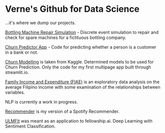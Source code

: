 # Verne's Github for Data Science
...it's where we dump our projects.

[Bottling Machine Repair Simulation](https://github.com/verneh/datasci/tree/master/Bottling%20Machine%20Repair%20Simulation) - Discrete event simulation to repair and check for spare machines for a fictituous bottling company.

[Churn Predictor App](https://github.com/verneh/datasci/tree/master/Churn%20Predictor%20App) - Code for predicting whether a person is a customer in a bank or not.

[Churn Modelling](https://github.com/verneh/datasci/tree/master/ChurnModelling) is taken from Kaggle. Determined models to be used for Churn Prediction. Only the code for my first multipage app built through streamlit.io. 

[Family Income and Expenditure (FIAE)](https://github.com/verneh/DataSci/tree/master/FIAE) is an exploratory data analysis on the average Filipino income with some examination of the relationships between variables.

NLP is currently a work in progress.

[Recommender](https://github.com/verneh/DataSci/tree/master/Recommender) is my version of a Spotify Recommender.

[ULMFit](https://github.com/verneh/DataSci/tree/master/ULMFit) was meant as an application to fellowship.ai. Deep Learning with Sentiment Classification.
